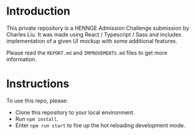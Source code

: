 # Introduction

This private repository is a HENNGE Admission Challenge submission by Charles Liu.
It was made using React / Typescript / Sass and includes implementation of a given UI mockup with some additional features.

Please read the `REPORT.md` and `IMPROVEMENTS.md` files to get more information.

# Instructions

To use this repo, please:

- Clone this repository to your local environment.
- Run `npm install`.
- Enter `npm run start` to fire up the hot reloading development mode.
